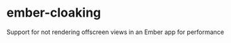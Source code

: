 ember-cloaking
==============

Support for not rendering offscreen views in an Ember app for performance
